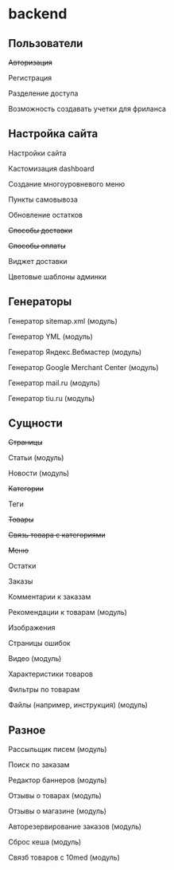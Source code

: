 # backend

## Пользователи

~~Авторизация~~

Регистрация

Разделение доступа

Возможность создавать учетки для фриланса

## Настройка сайта

Настройки сайта

Кастомизация dashboard

Создание многоуровневого меню

Пункты самовывоза

Обновление остатков

~~Способы доставки~~

~~Способы оплаты~~

Виджет доставки

Цветовые шаблоны админки





## Генераторы

Генератор sitemap.xml (модуль)

Генератор YML (модуль)

Генератор Яндекс.Вебмастер (модуль)

Генератор Google Merchant Center (модуль)

Генератор mail.ru (модуль)

Генератор tiu.ru (модуль)





## Сущности

~~Страницы~~

Статьи (модуль)

Новости (модуль)

~~Категории~~

Теги

~~Товары~~

~~Связь товара с категориями~~

~~Меню~~

Остатки

Заказы

Комментарии к заказам

Рекомендации к товарам (модуль)

Изображения

Страницы ошибок

Видео (модуль)

Характеристики товаров

Фильтры по товарам

Файлы (например, инструкция) (модуль)





## Разное

Рассыльщик писем (модуль)

Поиск по заказам

Редактор баннеров (модуль)

Отзывы о товарах (модуль)

Отзывы о магазине (модуль)

Авторезервирование заказов (модуль)

Сброс кеша (модуль)

Связб товаров с 10med (модуль)
